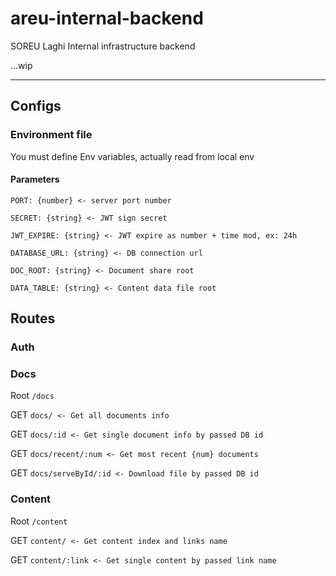 # areu-internal-backend

SOREU Laghi Internal infrastructure backend

...wip

---

## Configs

### Environment file

You must define Env variables, actually read from local env

#### Parameters

`PORT: {number} <- server port number`

`SECRET: {string} <- JWT sign secret`

`JWT_EXPIRE: {string} <- JWT expire as number + time mod, ex: 24h`

`DATABASE_URL: {string} <- DB connection url`

`DOC_ROOT: {string} <- Document share root`

`DATA_TABLE: {string} <- Content data file root`

## Routes

### Auth

### Docs

Root `/docs`

GET `docs/ <- Get all documents info`

GET `docs/:id <- Get single document info by passed DB id`

GET `docs/recent/:num <- Get most recent {num} documents`

GET `docs/serveById/:id <- Download file by passed DB id`

### Content

Root `/content`

GET `content/ <- Get content index and links name`

GET `content/:link <- Get single content by passed link name`
